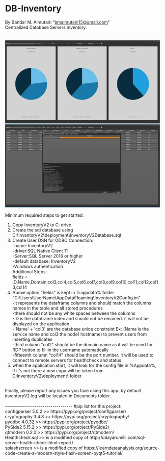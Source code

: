 # DB-Inventory
By Bandar M. Almutairi "bmalmutairi15@gmail.com"<br/>
Centralized Database Servers inventory.<br/><br/><br/>
![alt text](https://github.com/bmalmutairi15/DB-Inventory/blob/main/Screenshots/dashboard.PNG?raw=true)
<br/>
![alt text](https://github.com/bmalmutairi15/DB-Inventory/blob/main/Screenshots/DarkOrangetheme.PNG?raw=true)<br/>

Minimum required steps to get started:<br/>
1. Copy InventoryV2 to C: drive<br/>
2. Create the sql database using C:\InventoryV2\deployment\InventoryV2Database.sql<br/>
3. Create User DSN for ODBC Connection:<br/>
	-name: InventoryV2<br/>
	-driver:SQL Native Client 11<br/>
	-Server:SQL Server 2016 or higher<br/>
	-default database: InventoryV2<br/>
	-Windows authentication<br/>
Additional Steps:<br/>
fields = ID,Name,Domain,col3,col4,col5,col6,col7,col8,col9,col10,col11,col12,col13,col14<br/>
4. Above option "fields" is kept in %appdata% folder "C:\Users\UserName\AppData\Roaming\InventoryV2Config.ini"<br/>
	-it represents the dataframe columns and should match the columns names in the table and all stored procedures<br/>
	-there should not be any white spaces between the columns<br/>
	-ID is the dataframe index and should not be renamed. it will not be displayed on the application.<br/>
	-'Name' + 'col3' are the database uniqe constraint Ex: (Name is the service name and col3 the node1 hostname) to prevent users from inserting duplicates<br/>
	-third column "col2" should be the domain name as it will be used for RDP button to fill in the username automatically<br/>
	-fifteenth column "col14" should be the port number. it will be used to connect to remote servers for healthcheck and status<br/>
5. when the application start, it will look for the config file in %Appdata%, if it's not there a new copy will be taken from C:InventoryV2\deployment\ folder<br/>
<br/>
Finally, please report any issues you face using this app. by default inventoryV2.log will be located in Documents folder.<br/><br/>
----------------------------------
#pip list for this project:<br/>
configparser              5.0.2     >> https://pypi.org/project/configparser/<br/>
cryptography              3.4.8     >> https://pypi.org/project/cryptography/<br/>
pyodbc                    4.0.32    >> https://pypi.org/project/pyodbc/<br/>
PySide2                   5.15.2    >> https://pypi.org/project/PySide2/<br/>
qtmodern                  0.2.0     >> https://pypi.org/project/qtmodern/ <br/>
Healthcheck.sql >> is a modified copy of http://udayarumilli.com/sql-server-health-check-html-report/<br/>
splashscreen    >> is a modified copy of https://learndataanalysis.org/source-code-create-a-modern-style-flash-screen-pyqt5-tutorial/<br/>



